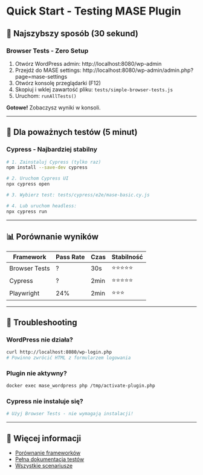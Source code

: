 # Quick Start - Testing MASE Plugin

## 🚀 Najszybszy sposób (30 sekund)

### Browser Tests - Zero Setup

1. Otwórz WordPress admin: http://localhost:8080/wp-admin
2. Przejdź do MASE settings: http://localhost:8080/wp-admin/admin.php?page=mase-settings
3. Otwórz konsolę przeglądarki (F12)
4. Skopiuj i wklej zawartość pliku: `tests/simple-browser-tests.js`
5. Uruchom: `runAllTests()`

**Gotowe!** Zobaczysz wyniki w konsoli.

---

## 🎯 Dla poważnych testów (5 minut)

### Cypress - Najbardziej stabilny

```bash
# 1. Zainstaluj Cypress (tylko raz)
npm install --save-dev cypress

# 2. Uruchom Cypress UI
npx cypress open

# 3. Wybierz test: tests/cypress/e2e/mase-basic.cy.js

# 4. Lub uruchom headless:
npx cypress run
```

---

## 📊 Porównanie wyników

| Framework | Pass Rate | Czas | Stabilność |
|-----------|-----------|------|------------|
| Browser Tests | ? | 30s | ⭐⭐⭐⭐⭐ |
| Cypress | ? | 2min | ⭐⭐⭐⭐⭐ |
| Playwright | 24% | 2min | ⭐⭐⭐ |

---

## 🔧 Troubleshooting

### WordPress nie działa?
```bash
curl http://localhost:8080/wp-login.php
# Powinno zwrócić HTML z formularzem logowania
```

### Plugin nie aktywny?
```bash
docker exec mase_wordpress php /tmp/activate-plugin.php
```

### Cypress nie instaluje się?
```bash
# Użyj Browser Tests - nie wymagają instalacji!
```

---

## 📖 Więcej informacji

- [Porównanie frameworków](../TESTING-FRAMEWORKS-COMPARISON.md)
- [Pełna dokumentacja testów](./TESTING-GUIDE.md)
- [Wszystkie scenariusze](./visual-interactive/TEST-SCENARIOS-COMPLETE.md)
